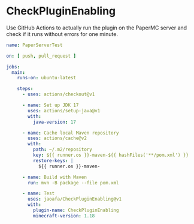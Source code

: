# CheckPluginEnabling

Use GitHub Actions to actually run the plugin on the PaperMC server and check if it runs without errors for one minute.

```yaml
name: PaperServerTest

on: [ push, pull_request ]

jobs:
  main:
    runs-on: ubuntu-latest

    steps:
      - uses: actions/checkout@v1

      - name: Set up JDK 17
        uses: actions/setup-java@v1
        with:
          java-version: 17

      - name: Cache local Maven repository
        uses: actions/cache@v2
        with:
          path: ~/.m2/repository
          key: ${{ runner.os }}-maven-${{ hashFiles('**/pom.xml') }}
          restore-keys: |
            ${{ runner.os }}-maven-

      - name: Build with Maven
        run: mvn -B package --file pom.xml

      - name: Test
        uses: jaoafa/CheckPluginEnabling@v1
        with:
          plugin-name: CheckPluginEnabling
          minecraft-version: 1.18
```
